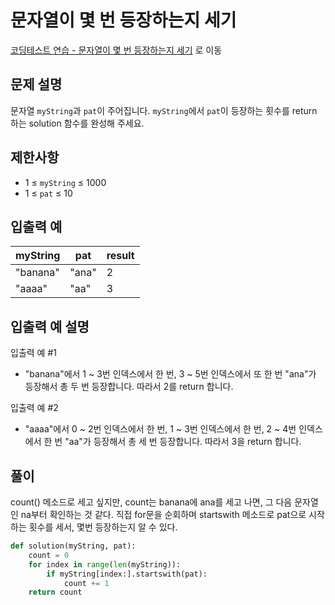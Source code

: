# 문자열이 몇 번 등장하는지 세기

[코딩테스트 연습 - 문자열이 몇 번 등장하는지 세기][1] 로 이동

## 문제 설명

문자열 `myString`과 `pat`이 주어집니다. `myString`에서 `pat`이 등장하는 횟수를 return 하는 solution 함수를 완성해 주세요.

## 제한사항

- 1 ≤ `myString` ≤ 1000
- 1 ≤ `pat` ≤ 10

## 입출력 예

| myString | pat   | result |
| -------- | ----- | ------ |
| "banana" | "ana" | 2      |
| "aaaa"   | "aa"  | 3      |

## 입출력 예 설명

입출력 예 #1

- "banana"에서 1 ~ 3번 인덱스에서 한 번, 3 ~ 5번 인덱스에서 또 한 번 "ana"가 등장해서 총 두 번 등장합니다. 따라서 2를 return 합니다.

입출력 예 #2

- "aaaa"에서 0 ~ 2번 인덱스에서 한 번, 1 ~ 3번 인덱스에서 한 번, 2 ~ 4번 인덱스에서 한 번 "aa"가 등장해서 총 세 번 등장합니다. 따라서 3을 return 합니다.

## 풀이

count() 메소드로 세고 싶지만, count는 banana에 ana를 세고 나면, 그 다음 문자열인 na부터 확인하는 것 같다.
직접 for문을 순회하며 startswith 메소드로 pat으로 시작하는 횟수를 세서, 몇번 등장하는지 알 수 있다.

```python
def solution(myString, pat):
    count = 0
    for index in range(len(myString)):
        if myString[index:].startswith(pat):
            count += 1
    return count
```

[1]: https://school.programmers.co.kr/learn/courses/30/lessons/181871
